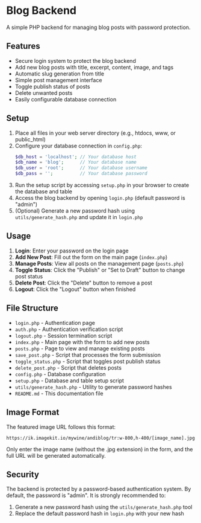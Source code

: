 # Blog Backend

A simple PHP backend for managing blog posts with password protection.

## Features

- Secure login system to protect the blog backend
- Add new blog posts with title, excerpt, content, image, and tags
- Automatic slug generation from title
- Simple post management interface
- Toggle publish status of posts
- Delete unwanted posts
- Easily configurable database connection

## Setup

1. Place all files in your web server directory (e.g., htdocs, www, or public_html)
2. Configure your database connection in `config.php`:
   ```php
   $db_host = 'localhost'; // Your database host
   $db_name = 'blog';      // Your database name
   $db_user = 'root';      // Your database username
   $db_pass = '';          // Your database password
   ```
3. Run the setup script by accessing `setup.php` in your browser to create the database and table
4. Access the blog backend by opening `login.php` (default password is "admin")
5. (Optional) Generate a new password hash using `utils/generate_hash.php` and update it in `login.php`

## Usage

1. **Login**: Enter your password on the login page
2. **Add New Post**: Fill out the form on the main page (`index.php`)
3. **Manage Posts**: View all posts on the management page (`posts.php`)
4. **Toggle Status**: Click the "Publish" or "Set to Draft" button to change post status
5. **Delete Post**: Click the "Delete" button to remove a post
6. **Logout**: Click the "Logout" button when finished

## File Structure

- `login.php` - Authentication page
- `auth.php` - Authentication verification script
- `logout.php` - Session termination script
- `index.php` - Main page with the form to add new posts
- `posts.php` - Page to view and manage existing posts
- `save_post.php` - Script that processes the form submission
- `toggle_status.php` - Script that toggles post publish status
- `delete_post.php` - Script that deletes posts
- `config.php` - Database configuration
- `setup.php` - Database and table setup script
- `utils/generate_hash.php` - Utility to generate password hashes
- `README.md` - This documentation file

## Image Format

The featured image URL follows this format:
```
https://ik.imagekit.io/mywine/andiblog/tr:w-800,h-400/[image_name].jpg
```

Only enter the image name (without the .jpg extension) in the form, and the full URL will be generated automatically.

## Security

The backend is protected by a password-based authentication system. By default, the password is "admin". It is strongly recommended to:

1. Generate a new password hash using the `utils/generate_hash.php` tool
2. Replace the default password hash in `login.php` with your new hash 